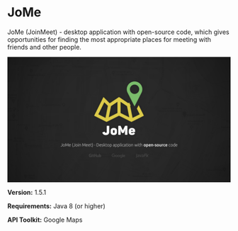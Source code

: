 # JoMe

JoMe (JoinMeet) - desktop application with open-source code, which gives opportunities for finding the most appropriate places for meeting with friends and other people.

<img align="center" src="res/logo_full.png">

**Version:** 1.5.1

**Requirements:** Java 8 (or higher)

**API Toolkit:** Google Maps
